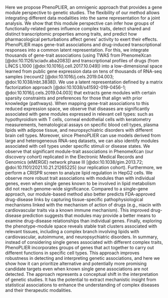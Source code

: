 Here we propose PhenoPLIER, an omnigenic approach that provides a gene module perspective to genetic studies. The flexibility of our method allows integrating different data modalities into the same representation for a joint analysis. We show that this module perspective can infer how groups of functionally-related genes influence complex traits, detect shared and distinct transcriptomic properties among traits, and predict how pharmacological perturbations affect genes' activity to exert their effects. PhenoPLIER maps gene-trait associations and drug-induced transcriptional responses into a common latent representation. For this, we integrate thousands of gene-trait associations (using TWAS from PhenomeXcan [@doi:10.1126/sciadv.aba2083]) and transcriptional profiles of drugs (from LINCS L1000 [@doi:10.1016/j.cell.2017.10.049]) into a low-dimensional space learned from public gene expression data on tens of thousands of RNA-seq samples (recount2 [@doi:10.1016/j.cels.2019.04.003; @doi:10.1038/nbt.3838]). We use a latent representation defined by a matrix factorization approach [@doi:10.1038/s41592-019-0456-1; @doi:10.1016/j.cels.2019.04.003] that extracts gene modules with certain sparsity constraints and preferences for those that align with prior knowledge (pathways). When mapping gene-trait associations to this reduced expression space, we observe that diseases are significantly associated with gene modules expressed in relevant cell types: such as hypothyroidism with T cells, corneal endothelial cells with keratometry measurements, hematological assays on specific blood cell types, plasma lipids with adipose tissue, and neuropsychiatric disorders with different brain cell types. Moreover, since PhenoPLIER can use models derived from large and heterogeneous RNA-seq datasets, we can also identify modules associated with cell types under specific stimuli or disease states. We observe that significant module-trait associations in PhenomeXcan (our discovery cohort) replicated in the Electronic Medical Records and Genomics (eMERGE) network phase III [@doi:10.1038/gim.2013.72; @doi:10.1101/2021.10.21.21265225] (our replication cohort). Furthermore, we perform a CRISPR screen to analyze lipid regulation in HepG2 cells. We observe more robust trait associations with modules than with individual genes, even when single genes known to be involved in lipid metabolism did not reach genome-wide significance. Compared to a single-gene approach, our module-based method also better predicts FDA-approved drug-disease links by capturing tissue-specific pathophysiological mechanisms linked with the mechanism of action of drugs (e.g., niacin with cardiovascular traits via a known immune mechanism). This improved drug-disease prediction suggests that modules may provide a better means to examine drug-disease relationships than individual genes. Finally, exploring the phenotype-module space reveals stable trait clusters associated with relevant tissues, including a complex branch involving lipids with cardiovascular, autoimmune, and neuropsychiatric disorders. In summary, instead of considering single genes associated with different complex traits, PhenoPLIER incorporates groups of genes that act together to carry out different functions in specific cell types. This approach improves robustness in detecting and interpreting genetic associations, and here we show how it can prioritize alternative and potentially more promising candidate targets even when known single gene associations are not detected. The approach represents a conceptual shift in the interpretation of genetic studies. It has the potential to extract mechanistic insight from statistical associations to enhance the understanding of complex diseases and their therapeutic modalities.